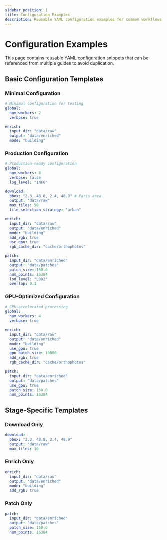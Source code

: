 ```yaml
---
sidebar_position: 1
title: Configuration Examples
description: Reusable YAML configuration examples for common workflows
---
```


# Configuration Examples

This page contains reusable YAML configuration snippets that can be referenced from multiple guides to avoid duplication.

## Basic Configuration Templates

### Minimal Configuration

```yaml title="config/minimal.yaml"
# Minimal configuration for testing
global:
  num_workers: 2
  verbose: true

enrich:
  input_dir: "data/raw"
  output: "data/enriched"
  mode: "building"
```

### Production Configuration

```yaml title="config/production.yaml"
# Production-ready configuration
global:
  num_workers: 8
  verbose: false
  log_level: "INFO"

download:
  bbox: "2.3, 48.8, 2.4, 48.9" # Paris area
  output: "data/raw"
  max_tiles: 50
  tile_selection_strategy: "urban"

enrich:
  input_dir: "data/raw"
  output: "data/enriched"
  mode: "building"
  add_rgb: true
  use_gpu: true
  rgb_cache_dir: "cache/orthophotos"

patch:
  input_dir: "data/enriched"
  output: "data/patches"
  patch_size: 150.0
  num_points: 16384
  lod_level: "LOD2"
  overlap: 0.1
```

### GPU-Optimized Configuration

```yaml title="config/gpu-optimized.yaml"
# GPU-accelerated processing
global:
  num_workers: 4
  verbose: true

enrich:
  input_dir: "data/raw"
  output: "data/enriched"
  mode: "building"
  use_gpu: true
  gpu_batch_size: 10000
  add_rgb: true
  rgb_cache_dir: "cache/orthophotos"

patch:
  input_dir: "data/enriched"
  output: "data/patches"
  use_gpu: true
  patch_size: 150.0
  num_points: 16384
```

## Stage-Specific Templates

### Download Only

```yaml title="config/download-only.yaml"
download:
  bbox: "2.3, 48.8, 2.4, 48.9"
  output: "data/raw"
  max_tiles: 10
```

### Enrich Only

```yaml title="config/enrich-only.yaml"
enrich:
  input_dir: "data/raw"
  output: "data/enriched"
  mode: "building"
  add_rgb: true
```

### Patch Only

```yaml title="config/patch-only.yaml"
patch:
  input_dir: "data/enriched"
  output: "data/patches"
  patch_size: 150.0
  num_points: 16384
```

